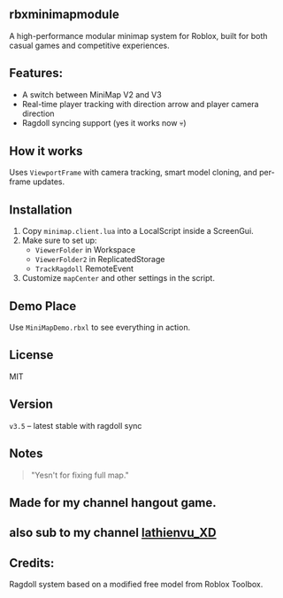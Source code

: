 ## rbxminimapmodule
A high-performance modular minimap system for Roblox, built for both casual games and competitive experiences.
## Features:
 - A switch between MiniMap V2 and V3
 - Real-time player tracking with direction arrow and player camera direction
 - Ragdoll syncing support (yes it works now 💀)

## How it works
Uses `ViewportFrame` with camera tracking, smart model cloning, and per-frame updates.
## Installation
1. Copy `minimap.client.lua` into a LocalScript inside a ScreenGui.
2. Make sure to set up:
   - `ViewerFolder` in Workspace
   - `ViewerFolder2` in ReplicatedStorage
   - `TrackRagdoll` RemoteEvent
3. Customize `mapCenter` and other settings in the script.

## Demo Place
Use `MiniMapDemo.rbxl` to see everything in action.

## License
MIT

## Version
`v3.5` – latest stable with ragdoll sync

## Notes
> "Yesn't for fixing full map."
## Made for my channel hangout game.
## also sub to my channel [**lathienvu_XD**](https://www.youtube.com/@lathienvu_yt)
## Credits:
 Ragdoll system based on a modified free model from Roblox Toolbox.

